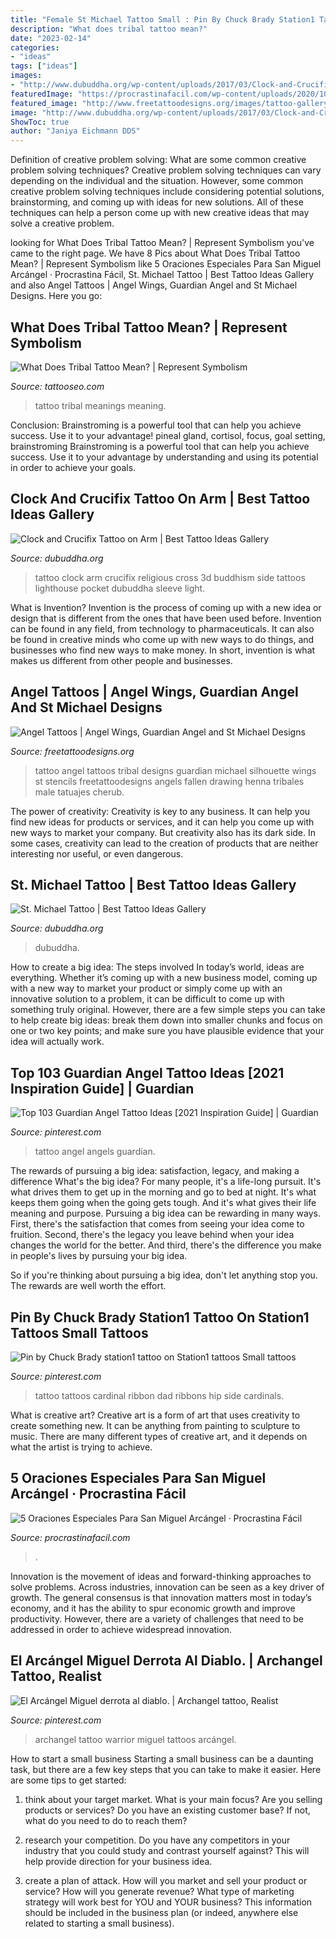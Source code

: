 ```yaml
---
title: "Female St Michael Tattoo Small : Pin By Chuck Brady Station1 Tattoo On Station1 Tattoos Small Tattoos"
description: "What does tribal tattoo mean?"
date: "2023-02-14"
categories:
- "ideas"
tags: ["ideas"]
images:
- "http://www.dubuddha.org/wp-content/uploads/2017/03/Clock-and-Crucifix-Tattoo-on-Arm-by-Matt-Bagwell-728x728.jpg"
featuredImage: "https://procrastinafacil.com/wp-content/uploads/2020/10/San-miguel-justicia-1.jpg"
featured_image: "http://www.freetattoodesigns.org/images/tattoo-gallery/tribal-angel-tattoo.gif"
image: "http://www.dubuddha.org/wp-content/uploads/2017/03/Clock-and-Crucifix-Tattoo-on-Arm-by-Matt-Bagwell-728x728.jpg"
ShowToc: true
author: "Janiya Eichmann DDS"
---
```



Definition of creative problem solving: What are some common creative problem solving techniques?
Creative problem solving techniques can vary depending on the individual and the situation. However, some common creative problem solving techniques include considering potential solutions, brainstorming, and coming up with ideas for new solutions. All of these techniques can help a person come up with new creative ideas that may solve a creative problem.

	

		
looking for What Does Tribal Tattoo Mean? | Represent Symbolism you've came to the right page. We have 8 Pics about What Does Tribal Tattoo Mean? | Represent Symbolism like 5 Oraciones Especiales Para San Miguel Arcángel · Procrastina Fácil, St. Michael Tattoo | Best Tattoo Ideas Gallery and also Angel Tattoos | Angel Wings, Guardian Angel and St Michael Designs. Here you go:
		
    
## What Does Tribal Tattoo Mean? | Represent Symbolism

<img loading=lazy src="https://www.tattooseo.com/wp-content/uploads/2013/11/Tribal-Tattoo-Meanings-40.jpg" onerror="this.onerror=null;this.src='https://tse3.mm.bing.net/th?id=OIP.cVrfqHq3FXIRY1pptsSn7gAAAA&amp;pid=15.1';" alt="What Does Tribal Tattoo Mean? | Represent Symbolism">

_Source: tattooseo.com_

>tattoo tribal meanings meaning. 

	

Conclusion: Brainstroming is a powerful tool that can help you achieve success. Use it to your advantage!
pineal gland, cortisol, focus, goal setting, brainstroming
Brainstroming is a powerful tool that can help you achieve success. Use it to your advantage by understanding and using its potential in order to achieve your goals.

    
## Clock And Crucifix Tattoo On Arm | Best Tattoo Ideas Gallery

<img loading=lazy src="http://www.dubuddha.org/wp-content/uploads/2017/03/Clock-and-Crucifix-Tattoo-on-Arm-by-Matt-Bagwell-728x728.jpg" onerror="this.onerror=null;this.src='https://tse1.mm.bing.net/th?id=OIP.HcmBmkEW7lygbEHvjWzCRwHaHa&amp;pid=15.1';" alt="Clock and Crucifix Tattoo on Arm | Best Tattoo Ideas Gallery">

_Source: dubuddha.org_

>tattoo clock arm crucifix religious cross 3d buddhism side tattoos lighthouse pocket dubuddha sleeve light. 

	

What is Invention?
Invention is the process of coming up with a new idea or design that is different from the ones that have been used before. Invention can be found in any field, from technology to pharmaceuticals. It can also be found in creative minds who come up with new ways to do things, and businesses who find new ways to make money. In short, invention is what makes us different from other people and businesses.

    
## Angel Tattoos | Angel Wings, Guardian Angel And St Michael Designs

<img loading=lazy src="http://www.freetattoodesigns.org/images/tattoo-gallery/tribal-angel-tattoo.gif" onerror="this.onerror=null;this.src='https://tse4.mm.bing.net/th?id=OIP.JxaC0L8F0MUK1IAyo_nFhAHaPz&amp;pid=15.1';" alt="Angel Tattoos | Angel Wings, Guardian Angel and St Michael Designs">

_Source: freetattoodesigns.org_

>tattoo angel tattoos tribal designs guardian michael silhouette wings st stencils freetattoodesigns angels fallen drawing henna tribales male tatuajes cherub. 

	

The power of creativity:
Creativity is key to any business. It can help you find new ideas for products or services, and it can help you come up with new ways to market your company. But creativity also has its dark side. In some cases, creativity can lead to the creation of products that are neither interesting nor useful, or even dangerous.

    
## St. Michael Tattoo | Best Tattoo Ideas Gallery

<img loading=lazy src="https://www.dubuddha.org/wp-content/uploads/2018/04/St.-Micahel-Tattoo-on-Thigh-by-@mattbtattoos-728x728.jpg" onerror="this.onerror=null;this.src='https://tse4.mm.bing.net/th?id=OIP.1hVJC1ZF6fTGaPkiwcluFgHaHa&amp;pid=15.1';" alt="St. Michael Tattoo | Best Tattoo Ideas Gallery">

_Source: dubuddha.org_

>dubuddha. 

	

How to create a big idea: The steps involved
In today’s world, ideas are everything. Whether it’s coming up with a new business model, coming up with a new way to market your product or simply come up with an innovative solution to a problem, it can be difficult to come up with something truly original. However, there are a few simple steps you can take to help create big ideas: break them down into smaller chunks and focus on one or two key points; and make sure you have plausible evidence that your idea will actually work.

    
## Top 103 Guardian Angel Tattoo Ideas [2021 Inspiration Guide] | Guardian

<img loading=lazy src="https://i.pinimg.com/736x/a0/ae/22/a0ae22a54d8cd01fb3a8b2a74e2d2fd3--guardian-angel-tattoo-angels-tattoo.jpg" onerror="this.onerror=null;this.src='https://tse1.mm.bing.net/th?id=OIP.vG1PgCPLK2fpgy5WhWunGAHaHa&amp;pid=15.1';" alt="Top 103 Guardian Angel Tattoo Ideas [2021 Inspiration Guide] | Guardian">

_Source: pinterest.com_

>tattoo angel angels guardian. 

	

The rewards of pursuing a big idea: satisfaction, legacy, and making a difference
What's the big idea? For many people, it's a life-long pursuit. It's what drives them to get up in the morning and go to bed at night. It's what keeps them going when the going gets tough. And it's what gives their life meaning and purpose.
 Pursuing a big idea can be rewarding in many ways. First, there's the satisfaction that comes from seeing your idea come to fruition. Second, there's the legacy you leave behind when your idea changes the world for the better. And third, there's the difference you make in people's lives by pursuing your big idea.

So if you're thinking about pursuing a big idea, don't let anything stop you. The rewards are well worth the effort.

    
## Pin By Chuck Brady Station1 Tattoo On Station1 Tattoos Small Tattoos

<img loading=lazy src="https://i.pinimg.com/736x/32/82/34/328234f6189a107dcb1ca0194eb4f496--cardinals-ribbons.jpg" onerror="this.onerror=null;this.src='https://tse1.mm.bing.net/th?id=OIP.Fed1J_38uc3M7pxCD67xCwHaHa&amp;pid=15.1';" alt="Pin by Chuck Brady station1 tattoo on Station1 tattoos Small tattoos">

_Source: pinterest.com_

>tattoo tattoos cardinal ribbon dad ribbons hip side cardinals. 

	

What is creative art?
Creative art is a form of art that uses creativity to create something new. It can be anything from painting to sculpture to music. There are many different types of creative art, and it depends on what the artist is trying to achieve.

    
## 5 Oraciones Especiales Para San Miguel Arcángel · Procrastina Fácil

<img loading=lazy src="https://procrastinafacil.com/wp-content/uploads/2020/10/San-miguel-justicia-1.jpg" onerror="this.onerror=null;this.src='https://tse2.mm.bing.net/th?id=OIP.JF8GdUkpmMOgJlKAeCSmYgHaI-&amp;pid=15.1';" alt="5 Oraciones Especiales Para San Miguel Arcángel · Procrastina Fácil">

_Source: procrastinafacil.com_

>. 

	

Innovation is the movement of ideas and forward-thinking approaches to solve problems. Across industries, innovation can be seen as a key driver of growth. The general consensus is that innovation matters most in today’s economy, and it has the ability to spur economic growth and improve productivity. However, there are a variety of challenges that need to be addressed in order to achieve widespread innovation.

    
## El Arcángel Miguel Derrota Al Diablo. | Archangel Tattoo, Realist

<img loading=lazy src="https://i.pinimg.com/736x/d3/75/d9/d375d951fe5baec4d08797b92af6dfec.jpg" onerror="this.onerror=null;this.src='https://tse2.mm.bing.net/th?id=OIP.CZ7loMd5vknEFYPJwaUEsgHaO0&amp;pid=15.1';" alt="El Arcángel Miguel derrota al diablo. | Archangel tattoo, Realist">

_Source: pinterest.com_

>archangel tattoo warrior miguel tattoos arcángel. 

	

How to start a small business
Starting a small business can be a daunting task, but there are a few key steps that you can take to make it easier. Here are some tips to get started:
1. think about your target market. What is your main focus? Are you selling products or services? Do you have an existing customer base? If not, what do you need to do to reach them?

2. research your competition. Do you have any competitors in your industry that you could study and contrast yourself against? This will help provide direction for your business idea.

3. create a plan of attack. How will you market and sell your product or service? How will you generate revenue? What type of marketing strategy will work best for YOU and YOUR business? This information should be included in the business plan (or indeed, anywhere else related to starting a small business).

